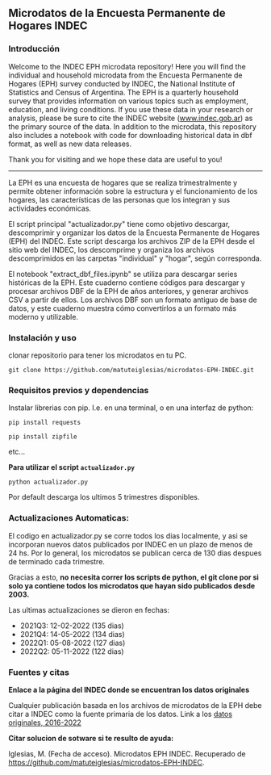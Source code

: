 
## Microdatos de la Encuesta Permanente de Hogares INDEC

### Introducción


Welcome to the INDEC EPH microdata repository! Here you will find the individual and household microdata from the Encuesta Permanente de Hogares (EPH) survey conducted by INDEC, the National Institute of Statistics and Census of Argentina. The EPH is a quarterly household survey that provides information on various topics such as employment, education, and living conditions. If you use these data in your research or analysis, please be sure to cite the INDEC website (www.indec.gob.ar) as the primary source of the data. In addition to the microdata, this repository also includes a notebook with code for downloading historical data in dbf format, as well as new data releases. 

Thank you for visiting and we hope these data are useful to you!

---

La EPH es una encuesta de hogares que se realiza trimestralmente y permite obtener información sobre la estructura y el funcionamiento de los hogares, las características de las personas que los integran y sus actividades económicas.

El script principal "actualizador.py" tiene como objetivo descargar, descomprimir y organizar los datos de la Encuesta Permanente de Hogares (EPH) del INDEC. Este script descarga los archivos ZIP de la EPH desde el sitio web del INDEC, los descomprime y organiza los archivos descomprimidos en las carpetas "individual" y "hogar", según corresponda.

El notebook "extract_dbf_files.ipynb" se utiliza para descargar series históricas de la EPH. Este cuaderno contiene códigos para descargar y procesar archivos DBF de la EPH de años anteriores, y generar archivos CSV a partir de ellos. Los archivos DBF son un formato antiguo de base de datos, y este cuaderno muestra cómo convertirlos a un formato más moderno y utilizable.

###  Instalación y uso

clonar repositorio para tener los microdatos en tu PC.

`git clone https://github.com/matuteiglesias/microdatos-EPH-INDEC.git`
###   Requisitos previos y dependencias

Instalar librerias con pip. I.e. en una terminal, o en una interfaz de python:

`pip install requests` 

`pip install zipfile` 

etc...

**Para utilizar el script `actualizador.py`**

`python actualizador.py`
 
Por default descarga los ultimos 5 trimestres disponibles.


### Actualizaciones Automaticas:

El codigo en actualizador.py se corre todos los dias localmente, y asi se incorporan nuevos datos publicados por INDEC en un plazo de menos de 24 hs. Por lo general, los microdatos se publican cerca de 130 dias despues de terminado cada trimestre.

Gracias a esto, **no necesita correr los scripts de python, el git clone por si solo ya contiene todos los microdatos que hayan sido publicados desde 2003.**


<!-- Description of the data -->
<!-- se podria agregar un cosito que diga cuando se subio el ultimo dataset... -->

Las ultimas actualizaciones se dieron en fechas:

   - 2021Q3: 12-02-2022 (135 dias)
   - 2021Q4: 14-05-2022 (134 dias)
   - 2022Q1: 05-08-2022 (127 dias)
   - 2022Q2: 05-11-2022 (122 dias)
   
###  Fuentes y citas
**Enlace a la página del INDEC donde se encuentran los datos originales**

Cualquier publicación basada en los archivos de microdatos de la EPH debe citar a INDEC como la fuente primaria de los datos. Link a los [datos originales, 2016-2022](https://www.indec.gob.ar/indec/web/Institucional-Indec-BasesDeDatos)
    
 **Citar solucion de sotware si te resulto de ayuda:**

Iglesias, M. (Fecha de acceso). Microdatos EPH INDEC. Recuperado de https://github.com/matuteiglesias/microdatos-EPH-INDEC.
